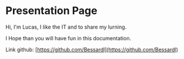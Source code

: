 # Presentation Page

Hi, I'm Lucas, I like the IT and to share my lurning.

I Hope than you will have fun in this documentation.



Link github: [https://github.com/Bessardl](https://github.com/Bessardl)


